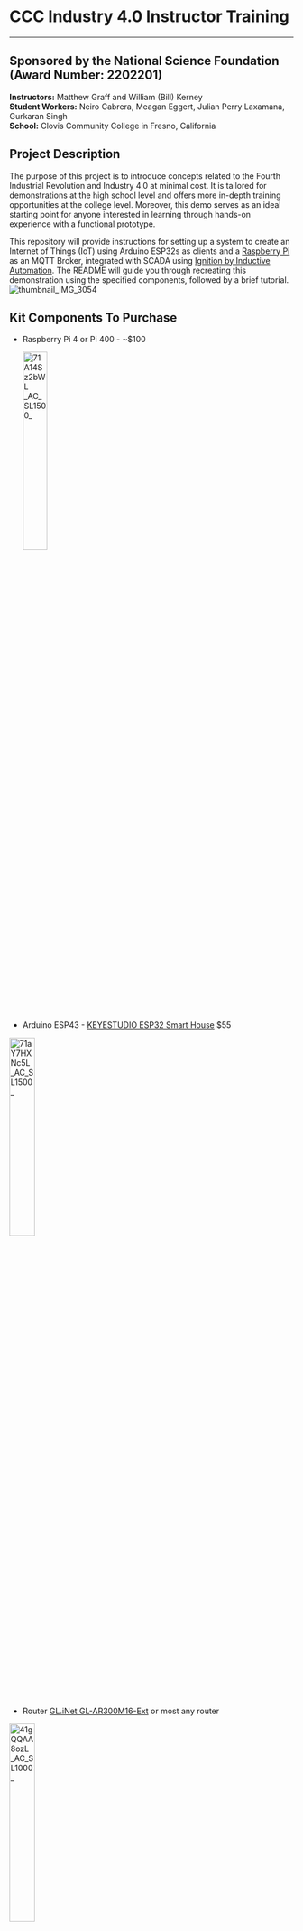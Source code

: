# CCC Industry 4.0 Instructor Training
---
## Sponsored by the National Science Foundation (Award Number: 2202201)
**Instructors:** Matthew Graff and William (Bill) Kerney  
**Student Workers:** Neiro Cabrera, Meagan Eggert, Julian Perry Laxamana, Gurkaran Singh  
**School:** Clovis Community College in Fresno, California

## Project Description
The purpose of this project is to introduce concepts related to the Fourth Industrial Revolution and Industry 4.0 at minimal cost. It is tailored for demonstrations at the high school level and offers more in-depth training opportunities at the college level. Moreover, this demo serves as an ideal starting point for anyone interested in learning through hands-on experience with a functional prototype.  

This repository will provide instructions for setting up a system to create an Internet of Things (IoT) using Arduino ESP32s as clients and a [Raspberry Pi](https://www.raspberrypi.org/) as an MQTT Broker, integrated with SCADA using [Ignition by Inductive Automation](https://inductiveautomation.com/ignition/). The README will guide you through recreating this demonstration using the specified components, followed by a brief tutorial.
![thumbnail_IMG_3054](https://github.com/user-attachments/assets/62ca498c-cfb3-4ad6-86ff-0716ecaad7cd)


## Kit Components To Purchase
- Raspberry Pi 4 or Pi 400 - ~$100

   <img src="https://github.com/user-attachments/assets/4806f096-aa6b-4e5b-b601-6692c7f613c4" style="width: 30%;" alt="71A14Sz2bWL _AC_SL1500_">


- Arduino ESP43 - [KEYESTUDIO ESP32 Smart House](https://www.keyestudio.com/products/keyestudio-esp32-smart-home-kit-for-esp32-diy-starter-kit-edu) $55

<img src="https://github.com/user-attachments/assets/3cebbbc6-9c92-4065-af2b-c9d46f695485" style="width: 30%;" alt="71aY7HXNc5L _AC_SL1500_">

- Router [GL.iNet GL-AR300M16-Ext](https://store-us.gl-inet.com/products/gl-ar300m16-mini-smart-router) or most any router

<img src="https://github.com/user-attachments/assets/8f36c3b7-f8ef-4a87-8133-f80b9922bc74" style="width: 30%;" alt="41gQQAA8ozL _AC_SL1000_">

  
Optional:
- Touchscreen Raspberry Pi 7" Touch Screen Display - $75
- [Case SmartiPi Touch 2](https://www.adafruit.com/product/4377?gad_source=1&gclid=CjwKCAjwqMO0BhA8EiwAFTLgIMRqNCXHAhp_l-yysnQuAGzoeCjPC7tV8XhQrg3Q21p99cGYjvx5rBoCb64QAvD_BwE) - $35
 
  <img src="https://github.com/user-attachments/assets/3f5fcbb1-25a9-42d6-ae0f-e2ca17844d25" style="width: 30%;" alt="4377-04">


---
## Table Of Contents

### If you are starting with unconfigured components…
- [Initialize Router](https://github.com/CCC-Industry4/StarterGuide/blob/main/01_initializing_router.md)  
- [Building Smart home](https://github.com/CCC-Industry4/StarterGuide/blob/main/02_building_smart_home.md)
- [Initialize Raspberry Pi](https://github.com/CCC-Industry4/StarterGuide/blob/main/03_initialize_raspberry_pi.md)
### Industry 4.0 Project System Laboratory Exercises 
- [Lab 1. Set-up Raspberry Pi, Arduino Smart Home, and PC](https://github.com/CCC-Industry4/StarterGuide/blob/main/04_setup_raspberry_pi.md)
- [Lab 2a. Configure camera object detection](https://github.com/CCC-Industry4/StarterGuide/blob/main/05_configure_camera.md)
- [Lab 2b. Configure Smart Home](https://github.com/CCC-Industry4/StarterGuide/blob/main/06_configure_smart_home.md)
- [Lab 3. Operation Smart Home Neighborhood](https://github.com/CCC-Industry4/StarterGuide/blob/main/07_operation_smart_home_neighborhood.md)
- [Lab 4. Troubleshooting](https://github.com/CCC-Industry4/StarterGuide/blob/main/08_troubleshooting.md)

---
